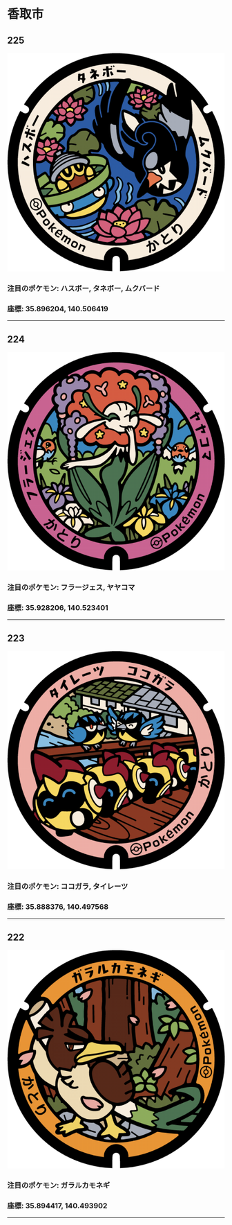 # 香取市
## 225
![225](../../Images/225.png "225")
### 注目のポケモン: ハスボー, タネボー, ムクバード
### 座標: 35.896204, 140.506419
---
## 224
![224](../../Images/224.png "224")
### 注目のポケモン: フラージェス, ヤヤコマ
### 座標: 35.928206, 140.523401
---
## 223
![223](../../Images/223.png "223")
### 注目のポケモン: ココガラ, タイレーツ
### 座標: 35.888376, 140.497568
---
## 222
![222](../../Images/222.png "222")
### 注目のポケモン: ガラルカモネギ
### 座標: 35.894417, 140.493902
---